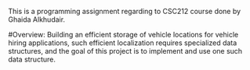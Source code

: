 This is a programming assignment regarding to CSC212 course done by Ghaida Alkhudair.

#Overview:
Building an efficient storage of vehicle locations for vehicle hiring applications, such efficient localization requires specialized data structures, and the goal of this project is to implement and use one such data structure.
